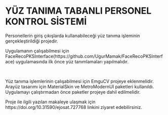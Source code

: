 # YÜZ TANIMA TABANLI PERSONEL KONTROL SİSTEMİ
<p>
Personellerin giriş çıkışlarda kullanabileceği yüz tanıma işleminin gerçekleştirildiği projedir.
</p>

<p>
Uygulamanın çalışabilmesi için  FaceRecoPKSInterface(https://github.com/UgurMamak/FaceRecoPKSInterface) uygulamasında ilk önce yüz tanımlamaları yapılmalıdır.
</p>
</br>

<p>
  Yüz tanıma işlemlerinin çalışabilmesi için EmguCV projeye eklenmelidir. Arayüz tasarımı için MaterialSkin ve MetroModernUI paketleri kullanıldı. Uygulamayı çalıştırmadan önce paketler projeye dahil edilmelidir.
</p>

<p> Proje ile ilgili yazılan makaleye ulaşmak için https://doi.org/10.31590/ejosat.727768 linkini ziyaret edebilirsiniz. </p>
